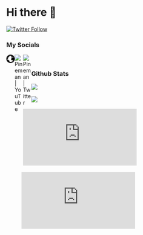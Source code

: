 # Hi there 👋

[![Twitter Follow](https://img.shields.io/twitter/follow/Pineman834?color=1DA1F2&logo=twitter&style=for-the-badge)](https://twitter.com/intent/follow?original_referer=https%3A%2F%2Fgithub.com%2FPineman834&screen_name=Pineman834)

### My Socials

[<img align="left" alt="pinehack.tech" width="22px" src="https://raw.githubusercontent.com/iconic/open-iconic/master/svg/globe.svg" />][website]
[<img align="left" alt="Pineman | YouTube" width="22px" src="https://cdn.jsdelivr.net/npm/simple-icons@v3/icons/youtube.svg" />][youtube]
[<img align="left" alt="Pineman | Twitter" width="22px" src="https://cdn.jsdelivr.net/npm/simple-icons@v3/icons/twitter.svg" />][twitter]

<br />

### Github Stats

<p><img src="https://github-readme-stats.vercel.app/api?username=Pineman834&show_icons=true&theme=dark"></p>
<p><img src="https://github-readme-stats.vercel.app/api/top-langs/?username=Pineman834&layout=compact&theme=dark"></p>

<p><figure><embed src="https://wakatime.com/share/@9c4604fa-4c0b-495e-884c-a8c2c5085649/4066471c-e531-4769-ae1d-48e1f07d54cd.svg"></embed></figure>
<figure><embed src="https://wakatime.com/share/@9c4604fa-4c0b-495e-884c-a8c2c5085649/626759db-2bd0-46fb-a3ca-b9db9c718380.svg"></embed></figure>
</p>

[website]: http://pinehack.tech
[twitter]: https://twitter.com/Pineman834
[youtube]: https://www.youtube.com/channel/UCW3lyrIlR5AJgIbNGOkMR3w
